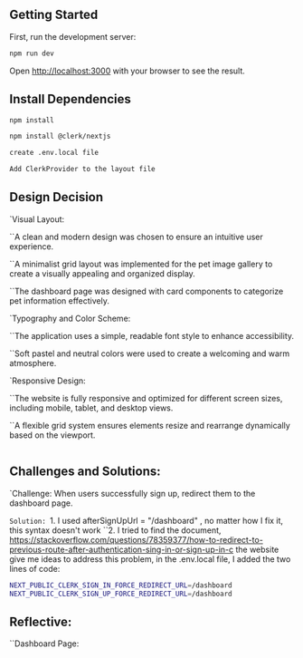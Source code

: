 ## Getting Started

First, run the development server:

```bash
npm run dev
```

Open [http://localhost:3000](http://localhost:3000) with your browser to see the result.

## Install Dependencies

```bash
npm install
```

```bash
npm install @clerk/nextjs
```

```bash
create .env.local file
```

```bash
Add ClerkProvider to the layout file
```

## Design Decision

`Visual Layout:

``A clean and modern design was chosen to ensure an intuitive user experience.

``A minimalist grid layout was implemented for the pet image gallery to create a visually appealing and organized display.

``The dashboard page was designed with card components to categorize pet information effectively.

`Typography and Color Scheme:

``The application uses a simple, readable font style to enhance accessibility.

``Soft pastel and neutral colors were used to create a welcoming and warm atmosphere.

`Responsive Design:

``The website is fully responsive and optimized for different screen sizes, including mobile, tablet, and desktop views.

``A flexible grid system ensures elements resize and rearrange dynamically based on the viewport.

```

```

## Challenges and Solutions:

`Challenge:
When users successfully sign up, redirect them to the dashboard page.

`Solution:
`1. I used afterSignUpUrl = "/dashboard" , no matter how I fix it, this syntax doesn't work
``2. I tried to find the document, https://stackoverflow.com/questions/78359377/how-to-redirect-to-previous-route-after-authentication-sing-in-or-sign-up-in-c the website give me ideas to address this problem, in the .env.local file, I added the two lines of code:

```bash
NEXT_PUBLIC_CLERK_SIGN_IN_FORCE_REDIRECT_URL=/dashboard
NEXT_PUBLIC_CLERK_SIGN_UP_FORCE_REDIRECT_URL=/dashboard
```

## Reflective:

``Dashboard Page:
